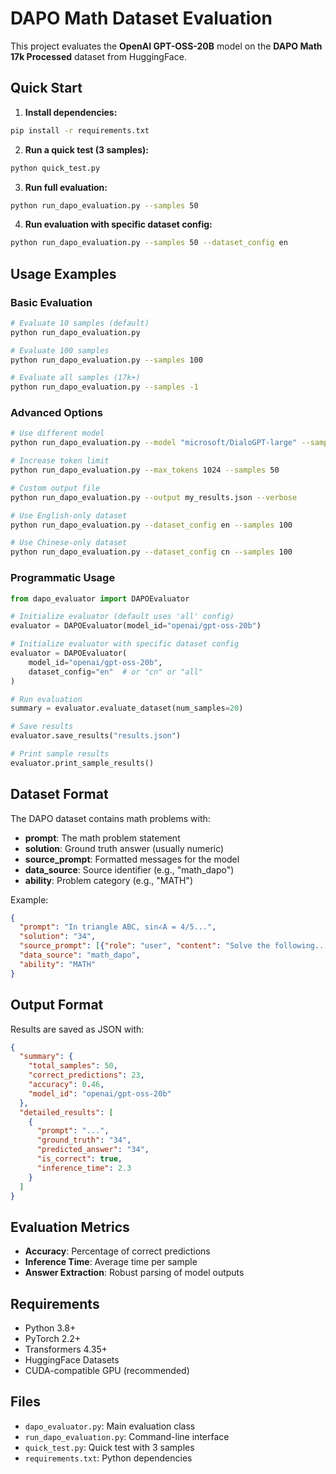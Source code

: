 # DAPO Math Dataset Evaluation

This project evaluates the **OpenAI GPT-OSS-20B** model on the **DAPO Math 17k Processed** dataset from HuggingFace.

## Quick Start

1. **Install dependencies:**
```bash
pip install -r requirements.txt
```

2. **Run a quick test (3 samples):**
```bash
python quick_test.py
```

3. **Run full evaluation:**
```bash
python run_dapo_evaluation.py --samples 50
```

4. **Run evaluation with specific dataset config:**
```bash
python run_dapo_evaluation.py --samples 50 --dataset_config en
```

## Usage Examples

### Basic Evaluation
```bash
# Evaluate 10 samples (default)
python run_dapo_evaluation.py

# Evaluate 100 samples
python run_dapo_evaluation.py --samples 100

# Evaluate all samples (17k+)
python run_dapo_evaluation.py --samples -1
```

### Advanced Options
```bash
# Use different model
python run_dapo_evaluation.py --model "microsoft/DialoGPT-large" --samples 20

# Increase token limit
python run_dapo_evaluation.py --max_tokens 1024 --samples 50

# Custom output file
python run_dapo_evaluation.py --output my_results.json --verbose

# Use English-only dataset
python run_dapo_evaluation.py --dataset_config en --samples 100

# Use Chinese-only dataset
python run_dapo_evaluation.py --dataset_config cn --samples 100
```

### Programmatic Usage
```python
from dapo_evaluator import DAPOEvaluator

# Initialize evaluator (default uses 'all' config)
evaluator = DAPOEvaluator(model_id="openai/gpt-oss-20b")

# Initialize evaluator with specific dataset config
evaluator = DAPOEvaluator(
    model_id="openai/gpt-oss-20b",
    dataset_config="en"  # or "cn" or "all"
)

# Run evaluation
summary = evaluator.evaluate_dataset(num_samples=20)

# Save results
evaluator.save_results("results.json")

# Print sample results
evaluator.print_sample_results()
```

## Dataset Format

The DAPO dataset contains math problems with:
- **prompt**: The math problem statement
- **solution**: Ground truth answer (usually numeric)
- **source_prompt**: Formatted messages for the model
- **data_source**: Source identifier (e.g., "math_dapo")
- **ability**: Problem category (e.g., "MATH")

Example:
```json
{
  "prompt": "In triangle ABC, sin∠A = 4/5...",
  "solution": "34",
  "source_prompt": [{"role": "user", "content": "Solve the following..."}],
  "data_source": "math_dapo",
  "ability": "MATH"
}
```

## Output Format

Results are saved as JSON with:
```json
{
  "summary": {
    "total_samples": 50,
    "correct_predictions": 23,
    "accuracy": 0.46,
    "model_id": "openai/gpt-oss-20b"
  },
  "detailed_results": [
    {
      "prompt": "...",
      "ground_truth": "34",
      "predicted_answer": "34",
      "is_correct": true,
      "inference_time": 2.3
    }
  ]
}
```

## Evaluation Metrics

- **Accuracy**: Percentage of correct predictions
- **Inference Time**: Average time per sample
- **Answer Extraction**: Robust parsing of model outputs

## Requirements

- Python 3.8+
- PyTorch 2.2+
- Transformers 4.35+
- HuggingFace Datasets
- CUDA-compatible GPU (recommended)

## Files

- `dapo_evaluator.py`: Main evaluation class
- `run_dapo_evaluation.py`: Command-line interface
- `quick_test.py`: Quick test with 3 samples
- `requirements.txt`: Python dependencies
